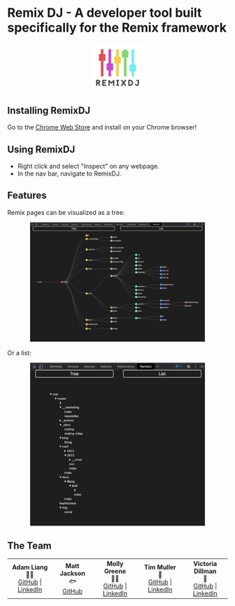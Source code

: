 # Remix DJ - A developer tool built specifically for the Remix framework

<p align="center">
  <img src="croppedlogo.png" alt="Remix DJ logo" width="120" />
</p>

## Installing RemixDJ

Go to the [Chrome Web Store](https://chromewebstore.google.com/detail/remix-dj/ifjgigpnonjhdejjllpmdmelofjbokgl) and install on your Chrome browser!

## Using RemixDJ

- Right click and select "Inspect" on any webpage.
- In the nav bar, navigate to RemixDJ.

## Features

Remix pages can be visualized as a tree:

<p align="center">
  <img src="example-tree.png" alt="Remix DJ Tree: example of devtool" width="400" />
</p>

Or a list:

<p align="center">
  <img src="example-list.png" alt="Remix DJ Tree: example of devtool" width="400" />
</p>

## The Team

<table>
  <tr>
    <td align="center">
      <b>Adam Liang</b> <br> 👨‍🔧 <br>
      <a href="https://github.com/adamsherpa">GitHub</a> |
      <a href="https://www.linkedin.com/in/adam-labs/">LinkedIn</a>
    </td>
    <td align="center">
      <b>Matt Jackson</b> <br> 🐟 <br>
      <a href="https://github.com/Mjax511">GitHub</a>
    </td>
    <td align="center">
      <b>Molly Greene</b> <br> 👨‍🎤 <br>
      <a href="https://github.com/mollycgreene">GitHub</a> |
      <a href="https://www.linkedin.com/in/mollycgreene">LinkedIn</a>
    </td>
    <td align="center">
      <b>Tim Muller</b> <br> 🐻 <br>
      <a href="https://github.com/tmuller23">GitHub</a> |
      <a href="https://www.linkedin.com/in/timothy-muller-a0800b155/">LinkedIn</a>
    </td>
    <td align="center">
      <b>Victoria Dillman</b> <br> 🌻 <br>
      <a href="https://github.com/victoriadillman">GitHub</a> |
      <a href="https://www.linkedin.com/in/victoria-dillman/">LinkedIn</a>
    </td>
  </tr>
</table>
